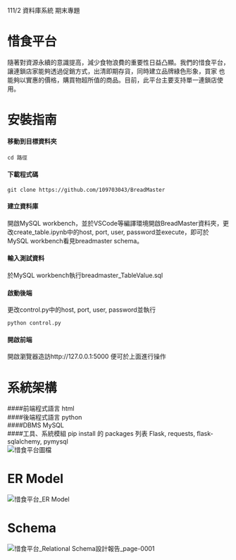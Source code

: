111/2 資料庫系統 期末專題
# 惜食平台
隨著對資源永續的意識提高，減少食物浪費的重要性日益凸顯。我們的惜食平台，讓連鎖店家能夠透過促銷方式，出清即期存貨，同時建立品牌綠色形象，買家
也能夠以實惠的價格，購買物超所值的商品。目前，此平台主要支持單一連鎖店使用。

# 安裝指南
#### 移動到目標資料夾
```
cd 路徑
```
#### 下載程式碼
```
git clone https://github.com/109703043/BreadMaster
```
#### 建立資料庫
開啟MySQL workbench，並於VSCode等編譯環境開啟BreadMaster資料夾，更改create_table.ipynb中的host, port, user, password並execute，即可於MySQL workbench看見breadmaster schema。
#### 輸入測試資料
於MySQL workbench執行breadmaster_TableValue.sql
#### 啟動後端
更改control.py中的host, port, user, password並執行  
```
python control.py
```
#### 開啟前端
開啟瀏覽器造訪http://127.0.0.1:5000 便可於上面進行操作  

# 系統架構
####前端程式語言
html  
####後端程式語言
python  
####DBMS
MySQL  
####工具、系統模組 pip install 的 packages 列表
Flask, requests, flask-sqlalchemy, pymysql  
![惜食平台圖檔](https://github.com/109703043/BreadMaster/assets/132145188/cb5ecd41-bbbc-45c0-af1e-f352db5843ca)


# ER Model
![惜食平台_ER Model](https://github.com/109703043/BreadMaster/assets/132145188/c5492a1a-05e6-4554-8425-ea396f99af12)

# Schema
![惜食平台_Relational Schema設計報告_page-0001](https://github.com/109703043/BreadMaster/assets/132145188/8d914165-3bd1-4d8d-8ce9-2b7fca3193bc)



